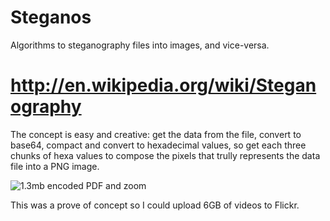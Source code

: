 Steganos
=======

Algorithms to steganography files into images, and vice-versa.

http://en.wikipedia.org/wiki/Steganography
=======

The concept is easy and creative: get the data from the file, convert to base64, compact and convert to hexadecimal values, so get each three chunks of hexa values to compose the pixels that trully represents the data file into a PNG image.

![1.3mb encoded PDF and zoom](https://raw.github.com/rafapolo/steganos/master/sample.png)

This was a prove of concept so I could upload 6GB of videos to Flickr.